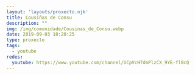 ```yaml
---
layout: 'layouts/proxecto.njk'
title: Cousiñas de Consu
description: ""
img: /img/comunidade/Cousinas_de_Consu.webp
date: 2019-09-03 10:20:25
type: proxecto
tags:
  - youtube
redes:
  youtube: https://www.youtube.com/channel/UCpVcH7dmPlzCX_9YE-fl8cQ
---
```

